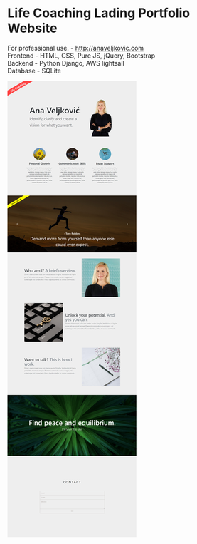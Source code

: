 # Life Coaching Lading Portfolio Website
  

For professional use. - http://anaveljkovic.com  
Frontend - HTML, CSS, Pure JS, jQuery, Bootstrap  
Backend - Python Django, AWS lightsail  
Database - SQLite  
  
    
![Website Preview](./anaveljkoviccap.png)

